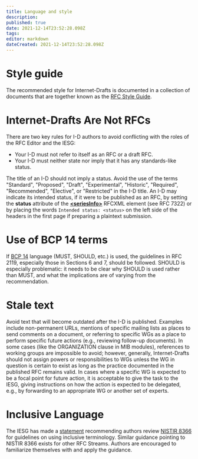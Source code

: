 ```yaml
---
title: Language and style
description: 
published: true
date: 2021-12-14T23:52:28.098Z
tags: 
editor: markdown
dateCreated: 2021-12-14T23:52:28.098Z
---
```


# Style guide
The recommended style for Internet-Drafts is documented in a collection of documents that are together known as the [RFC Style Guide](https://www.rfc-editor.org/styleguide/).

# Internet-Drafts Are Not RFCs
There are two key rules for I-D authors to avoid conflicting with the roles of the RFC Editor and the IESG:
* Your I-D must not refer to itself as an RFC or a draft RFC.
* Your I-D must neither state nor imply that it has any standards-like status.

The title of an I-D should not imply a status. Avoid the use of the terms "Standard", "Proposed", "Draft", "Experimental", "Historic", "Required", "Recommended", "Elective", or "Restricted" in the I-D title. An I-D may indicate its intended status, if it were to be published as an RFC, by setting the **status** attribute of the [**\<seriesInfo\>**](https://authors.ietf.org/en/rfcxml-vocabulary#seriesinfo) RFCXML element (see RFC 7322) or by placing the words `Intended status: <status>` on the left side of the headers in the first page if preparing a plaintext submission.

# Use of BCP 14 terms
If [BCP 14](https://www.rfc-editor.org/info/bcp14) language (MUST, SHOULD, etc.) is used, the guidelines in RFC 2119, especially those in Sections 6 and 7, should be followed. SHOULD is especially problematic: it needs to be clear why SHOULD is used rather than MUST, and what the implications are of varying from the recommendation.

# Stale text
Avoid text that will become outdated after the I-D is published. Examples include non-permanent URLs, mentions of specific mailing lists as places to send comments on a document, or referring to specific WGs as a place to perform specific future actions (e.g., reviewing follow-up documents). In some cases (like the ORGANIZATION clause in MIB modules), references to working groups are impossible to avoid; however, generally, Internet-Drafts should not assign powers or responsibilities to WGs unless the WG in question is certain to exist as long as the practice documented in the published RFC remains valid. In cases where a specific WG is expected to be a focal point for future action, it is acceptable to give the task to the IESG, giving instructions on how the action is expected to be delegated, e.g., by forwarding to an appropriate WG or another set of experts.

# Inclusive Language
The IESG has made a [statement](https://www.ietf.org/about/groups/iesg/statements/on-inclusive-language/) recommending authors review [NISTIR 8366](https://doi.org/10.6028/NIST.IR.8366) for guidelines on using inclusive terminology. Similar guidance pointing to NISTIR 8366 exists for other RFC Streams. Authors are encouraged to familiarize themselves with and apply the guidance.
